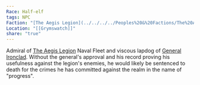```yaml
---
Race: Half-elf
tags: NPC
Faction: "[The Aegis Legion](../../../../Peoples%20&%20Factions/The%20Aegis%20Legion/The%20Aegis%20Legion.md)"
Location: "[[Grymswatch]]"
share: "true"
---
```



Admiral of [The Aegis Legion](../../../../Peoples%20&%20Factions/The%20Aegis%20Legion/The%20Aegis%20Legion.md) Naval Fleet and viscous lapdog of [General Ironclad](../../Pyrris/NPCs/The%20Queen's%20Council/General%20Ironclad.md). Without the general's approval and his record proving his usefulness against the legion's enemies, he would likely be sentenced to death for the crimes he has committed against the realm in the name of "progress". 